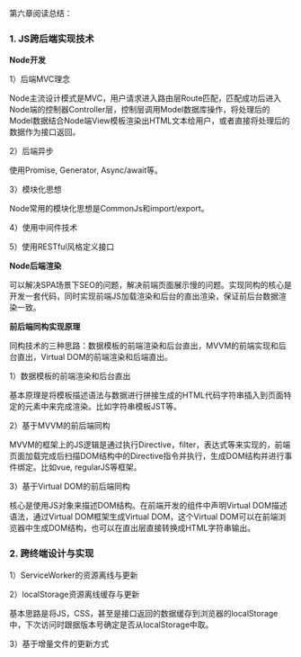 第六章阅读总结：

### 1. JS跨后端实现技术

**Node开发**

1）后端MVC理念

Node主流设计模式是MVC，用户请求进入路由层Route匹配，匹配成功后进入Node端的控制器Controller层，控制层调用Model数据库操作，将处理后的Model数据结合Node端View模板渲染出HTML文本给用户，或者直接将处理后的数据作为接口返回。

2）后端异步

使用Promise, Generator, Async/await等。

3）模块化思想

Node常用的模块化思想是CommonJs和import/export。

4）使用中间件技术

5）使用RESTful风格定义接口

**Node后端渲染**

可以解决SPA场景下SEO的问题，解决前端页面展示慢的问题。实现同构的核心是开发一套代码，同时实现前端JS加载渲染和后台的直出渲染，保证前后台数据渲染一致。


**前后端同构实现原理**

同构技术的三种思路：数据模板的前端渲染和后台直出，MVVM的前端实现和后台直出，Virtual DOM的前端渲染和后端直出。

1）数据模板的前端渲染和后台直出

基本原理是将模板描述语法与数据进行拼接生成的HTML代码字符串插入到页面特定的元素中来完成渲染。比如字符串模板JST等。

2）基于MVVM的前后端同构

MVVM的框架上的JS逻辑是通过执行Directive，filter，表达式等来实现的，前端页面加载完成后扫描DOM结构中的Directive指令并执行，生成DOM结构并进行事件绑定。比如vue, regularJS等框架。

3）基于Virtual DOM的前后端同构

核心是使用JS对象来描述DOM结构。在前端开发的组件中声明Virtual DOM描述语法，通过Virtual DOM框架生成Virtual DOM，这个Virtual DOM可以在前端浏览器中生成DOM结构，也可以在直出层直接转换成HTML字符串输出。

### 2. 跨终端设计与实现

1）ServiceWorker的资源离线与更新

2）localStorage资源离线缓存与更新

基本思路是将JS，CSS，甚至是接口返回的数据缓存到浏览器的localStorage中，下次访问时跟据版本号确定是否从localStorage中取。

3）基于增量文件的更新方式




